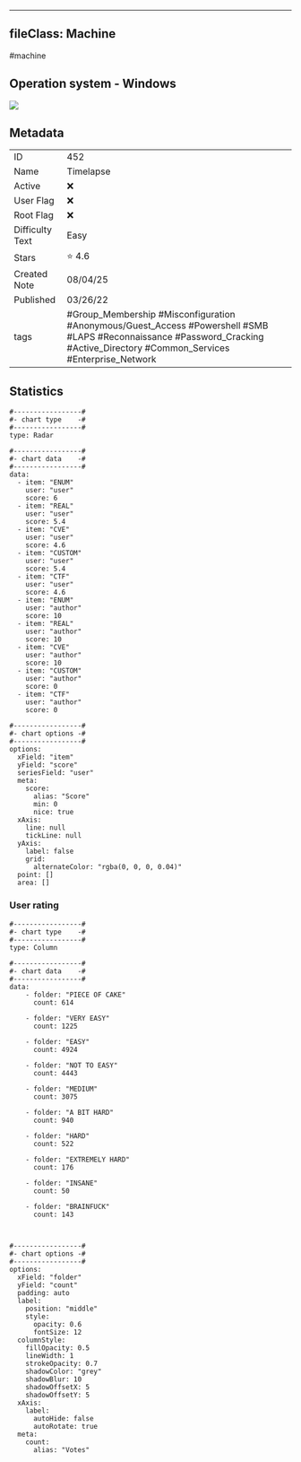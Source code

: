 
---
fileClass: Machine
---

#machine

## Operation system - Windows
<img style = "max-width:70px" src = "/img/Windows.png">

## Metadata

|                       |   |
| ----------------      | - |
| ID                    |452 |
| Name                  |Timelapse |
| Active                |❌  |
| User Flag             |❌ |
| Root Flag             |❌|
| Difficulty Text       |Easy  |
| Stars                 |⭐️ 4.6 |
| Created Note          |08/04/25 |
| Published             |03/26/22 |
| tags                  |#Group_Membership #Misconfiguration #Anonymous/Guest_Access #Powershell #SMB #LAPS #Reconnaissance #Password_Cracking #Active_Directory #Common_Services #Enterprise_Network  |

<p style = "display:none">
id:: 452
active:: False
name:: Timelapse
os::Windows
user_flag:: False
root_flag:: False
difficulty_text:: Easy
stars:: 4.6
created:: 08/04/2025
published:: 03/26/22
avatar:: /avatars/bae443f73a706fc8eebc6fb740128295.png
tags:: #Group_Membership #Misconfiguration #Anonymous/Guest_Access #Powershell #SMB #LAPS #Reconnaissance #Password_Cracking #Active_Directory #Common_Services #Enterprise_Network 
</p>

## Statistics


```chartsview
#-----------------#
#- chart type    -#
#-----------------#
type: Radar

#-----------------#
#- chart data    -#
#-----------------#
data:
  - item: "ENUM"
    user: "user"
    score: 6
  - item: "REAL"
    user: "user"
    score: 5.4
  - item: "CVE"
    user: "user"
    score: 4.6
  - item: "CUSTOM"
    user: "user"
    score: 5.4
  - item: "CTF"
    user: "user"
    score: 4.6
  - item: "ENUM"
    user: "author"
    score: 10
  - item: "REAL"
    user: "author"
    score: 10
  - item: "CVE"
    user: "author"
    score: 10
  - item: "CUSTOM"
    user: "author"
    score: 0
  - item: "CTF"
    user: "author"
    score: 0

#-----------------#
#- chart options -#
#-----------------#
options:
  xField: "item"
  yField: "score"
  seriesField: "user"
  meta:
    score:
      alias: "Score"
      min: 0
      nice: true
  xAxis:
    line: null
    tickLine: null
  yAxis:
    label: false
    grid:
      alternateColor: "rgba(0, 0, 0, 0.04)"
  point: []
  area: []
```



### User rating


```chartsview
#-----------------#
#- chart type    -#
#-----------------#
type: Column

#-----------------#
#- chart data    -#
#-----------------#
data:
    - folder: "PIECE OF CAKE"
      count: 614
     
    - folder: "VERY EASY"
      count: 1225

    - folder: "EASY"
      count: 4924
      
    - folder: "NOT TO EASY"
      count: 4443
      
    - folder: "MEDIUM"
      count: 3075
     
    - folder: "A BIT HARD"
      count: 940
      
    - folder: "HARD"
      count: 522
      
    - folder: "EXTREMELY HARD"
      count: 176
      
    - folder: "INSANE"
      count: 50
      
    - folder: "BRAINFUCK"
      count: 143

    

#-----------------#
#- chart options -#
#-----------------#
options:
  xField: "folder"
  yField: "count"
  padding: auto
  label:
    position: "middle"
    style:
      opacity: 0.6
      fontSize: 12
  columnStyle:
    fillOpacity: 0.5
    lineWidth: 1
    strokeOpacity: 0.7
    shadowColor: "grey"
    shadowBlur: 10
    shadowOffsetX: 5
    shadowOffsetY: 5
  xAxis:
    label:
      autoHide: false
      autoRotate: true
  meta:
    count:
      alias: "Votes"
```

